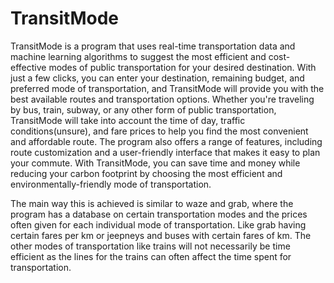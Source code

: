 # TransitMode
TransitMode is a program that uses real-time transportation data and machine learning algorithms to suggest the most efficient and cost-effective modes of public transportation for your desired destination. With just a few clicks, you can enter your destination, remaining budget, and preferred mode of transportation, and TransitMode will provide you with the best available routes and transportation options. Whether you're traveling by bus, train, subway, or any other form of public transportation, TransitMode will take into account the time of day, traffic conditions(unsure), and fare prices to help you find the most convenient and affordable route. The program also offers a range of features, including route customization and a user-friendly interface that makes it easy to plan your commute. With TransitMode, you can save time and money while reducing your carbon footprint by choosing the most efficient and environmentally-friendly mode of transportation.

The main way this is achieved is similar to waze and grab, where the program has a database on certain transportation modes and the prices often given for each individual mode of transportation. Like grab having certain fares per km or jeepneys and buses with certain fares of km. The other modes of transportation like trains will not necessarily be time efficient as the lines for the trains can often affect the time spent for transportation.
